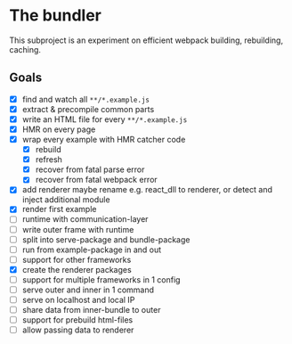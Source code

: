 # The bundler

This subproject is an experiment on efficient webpack building, rebuilding, caching.

## Goals

- [x] find and watch all `**/*.example.js`
- [x] extract & precompile common parts
- [x] write an HTML file for every `**/*.example.js`
- [x] HMR on every page
- [x] wrap every example with HMR catcher code
  - [x] rebuild
  - [x] refresh
  - [x] recover from fatal parse error
  - [x] recover from fatal webpack error
- [x] add renderer
      maybe rename e.g. react_dll to renderer, or detect and inject additional module
- [x] render first example
- [ ] runtime with communication-layer
- [ ] write outer frame with runtime
- [ ] split into serve-package and bundle-package
- [ ] run from example-package in and out
- [ ] support for other frameworks
- [x] create the renderer packages
- [ ] support for multiple frameworks in 1 config
- [ ] serve outer and inner in 1 command
- [ ] serve on localhost and local IP
- [ ] share data from inner-bundle to outer
- [ ] support for prebuild html-files
- [ ] allow passing data to renderer
